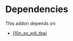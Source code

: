 # Dependencies

This addon depends on:

- [l10n_es_edi_tbai](https://github.com/bringout/oca-ocb-l10n_europe/tree/964a514424b6de5fcee3786172bf6f4a94fe965a/odoo-bringout-oca-ocb-l10n_es_edi_tbai)
